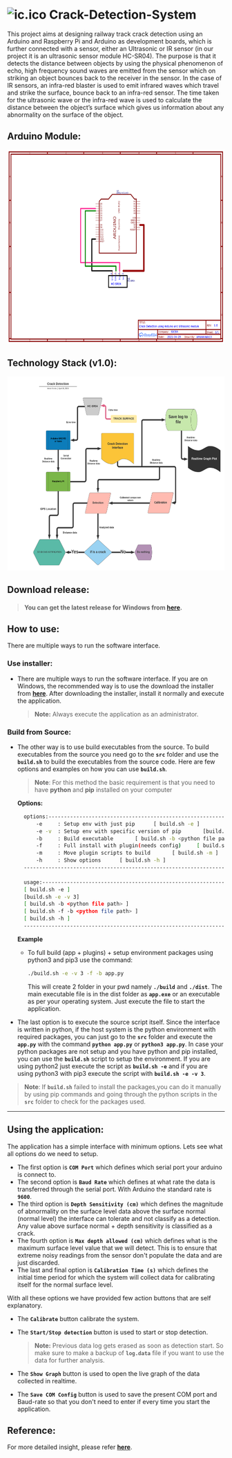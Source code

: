 # ![ic.ico](https://raw.githubusercontent.com/amannirala13/Crack-Detection-System/main/img/ic.ico) Crack-Detection-System

This project aims at designing railway track crack detection using an Arduino and Raspberry Pi and Arduino as development boards, which is further connected with a sensor, either an Ultrasonic or IR sensor (in our project it is an ultrasonic sensor module HC-SR04). The purpose is that it detects the distance between objects by using the physical phenomenon of echo, high frequency sound waves are emitted from the sensor which on striking an object bounces back to the receiver in the sensor. In the case of IR sensors, an infra-red blaster is used to emit infrared waves which travel and strike the surface, bounce back to an infra-red sensor. The time taken for the ultrasonic wave or the infra-red wave is used to calculate the distance between the object’s surface which gives us information about any abnormality on the surface of the object.

## Arduino Module:

<div align="center">
    <img src="https://github.com/amannirala13/Crack-Detection-System/blob/main/img/circuit.png" alt="Arduino Module Circuit Diagram" height="450" width="600">
</div>

## Technology Stack (v1.0):

<div align="center">
    <img src="https://github.com/amannirala13/Crack-Detection-System/blob/main/img/block.png" alt="Technology Stack Diagram" height="450" width="600">
</div>

## Download release:

> #### You can get the latest release for Windows from [**here**](https://github.com/amannirala13/Crack-Detection-System/releases).

## How to use:

There are multiple ways to run the software interface.

### Use installer:

- There are multiple ways to run the software interface. If you are on Windows, the recommended way is to use the download the installer from [**here**](https://github.com/amannirala13/Crack-Detection-System/releases).
  After downloading the installer, install it normally and execute the application.

  > **Note:** Always execute the application as an administrator.

### Build from Source:

- The other way is to use build executables from the source. To build executables from the source you need go to the **`src`** folder and use the **`build.sh`** to build the executables from the source code. Here are few options and examples on how you can use **`build.sh`**.

  > **Note**: For this method the basic requirement is that you need to have **python** and **pip** installed on your computer

  **Options:**

  ```sh
    options:--------------------------------------------------------------------------------------
        -e     : Setup env with just pip      [ build.sh -e ]
        -e -v  : Setup env with specific version of pip       [build.sh -e -v <version_number>]
        -b     : Build executable       [ build.sh -b <python file path> ]
        -f     : Full install with plugin(needs config)     [ build.sh -f -b <python file path> ]
        -m     : Move plugin scripts to build       [ build.sh -m ]
        -h     : Show options      [ build.sh -h ]
    ----------------------------------------------------------------------------------------------

    usage:----------------------------------------------------------------------------------------
    [ build.sh -e ]
    [build.sh -e -v 3]
    [ build.sh -b <python file path> ]
    [ build.sh -f -b <python file path> ]
    [ build.sh -h ]
    ----------------------------------------------------------------------------------------------
  ```

  **Example**

  - To full build (app + plugins) + setup environment packages using python3 and pip3 use the command:

    ```sh
    ./build.sh -e -v 3 -f -b app.py
    ```

    This will create 2 folder in your pwd namely **`./build`** and **`./dist`**. The main executable file is in the dist folder as **`app.exe`** or an executable as per your operating system. Just execute the file to start the application.

- The last option is to execute the source script itself. Since the interface is written in python, if the host system is the python environment with required packages, you can just go to the **`src`** folder and execute the **`app.py`** with the command **`python app.py`** or **`python3 app.py`**. In case your python packages are not setup and you have python and pip installed, you can use the **`build.sh`** script to setup the environment. If you are using python2 just execute the script as **`build.sh -e`** and if you are using python3 with pip3 execute the script with **`build.sh -e -v 3`**.

> **Note**: If **`build.sh`** failed to install the packages,you can do it manually by using pip commands and going through the python scripts in the **`src`** folder to check for the packages used.

---

## Using the application:

The application has a simple interface with minimum options. Lets see what all options do we need to setup.

- The first option is **`COM Port`** which defines which serial port your arduino is connect to.
- The second option is **`Baud Rate`** which defines at what rate the data is transferred through the serial port. With Arduino the standard rate is **`9600`**.
- The third option is **`Depth Sensitivity (cm)`** which defines the magnitude of abnormality on the surface level data above the surface normal (normal level) the interface can tolerate and not classify as a detection. Any value above surface normal + depth sensitivity is classified as a crack.
- The fourth option is **`Max depth allowed (cm)`** which defines what is the maximum surface level value that we will detect. This is to ensure that extreme noisy readings from the sensor don't populate the data and are just discarded.
- The last and final option is **`Calibration Time (s)`** which defines the initial time period for which the system will collect data for calibrating itself for the normal surface level.

With all these options we have provided few action buttons that are self explanatory.

- The **`Calibrate`** button calibrate the system.

- The **`Start/Stop detection`** button is used to start or stop detection.

  > **Note:** Previous data log gets erased as soon as detection start. So make sure to make a backup of **`log.data`** file if you want to use the data for further analysis.

- The **`Show Graph`** button is used to open the live graph of the data collected in realtime.
- The **`Save COM Config`** button is used to save the present COM port and Baud-rate so that you don't need to enter if every time you start the application.

## Reference:
For more detailed insight, please refer [**here**](https://github.com/amannirala13/Crack-Detection-System/blob/main/docs/Crack%20Detection%20System-Mini%20Project%20Paper.pdf).
